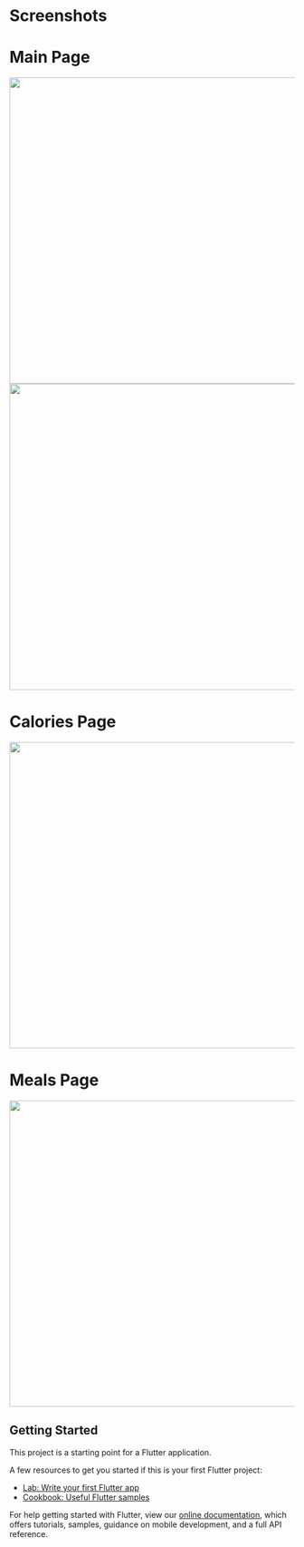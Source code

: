 # Screenshots
# Main Page
<img src="assets/images/scr1.jpg" width="540" />
<img src="assets/images/scr2.jpg" width="540" />

# Calories Page
<img src="assets/images/calories.jpg" width="540" />

# Meals Page
<img src="assets/images/meals.jpg" width="540" />

## Getting Started

This project is a starting point for a Flutter application.

A few resources to get you started if this is your first Flutter project:

- [Lab: Write your first Flutter app](https://flutter.io/docs/get-started/codelab)
- [Cookbook: Useful Flutter samples](https://flutter.io/docs/cookbook)

For help getting started with Flutter, view our 
[online documentation](https://flutter.io/docs), which offers tutorials, 
samples, guidance on mobile development, and a full API reference.
